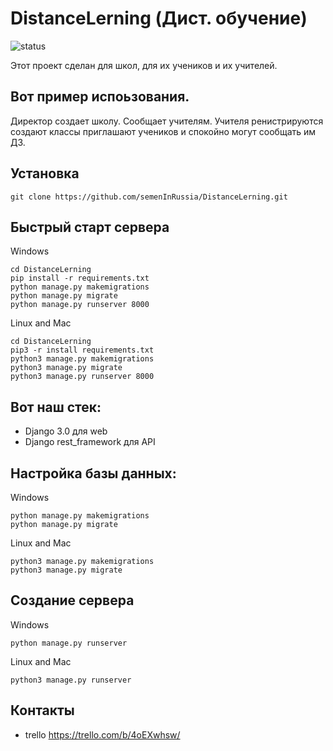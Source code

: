# DistanceLerning (Дист. обучение)
![status](https://github.com/semenInRussia/DistanceLerning/workflows/Django-CI/badge.svg?branch=dev)

Этот проект сделан для школ, для их учеников и их учителей.
## Вот пример испоьзования.
Директор создает школу. Сообщает учителям. Учителя ренистрируются создают классы приглашают учеников и спокойно могут сообщать им ДЗ.

## Установка
```
git clone https://github.com/semenInRussia/DistanceLerning.git
```
## Быстрый старт сервера
Windows
```
cd DistanceLerning
pip install -r requirements.txt
python manage.py makemigrations
python manage.py migrate
python manage.py runserver 8000
```
Linux and Mac
```
cd DistanceLerning
pip3 -r install requirements.txt
python3 manage.py makemigrations
python3 manage.py migrate
python3 manage.py runserver 8000
```

## Вот наш стек:
* Django 3.0 для web
* Django rest_framework для API


## Настройка базы данных:

Windows
```
python manage.py makemigrations
python manage.py migrate
```
Linux and Mac
```
python3 manage.py makemigrations
python3 manage.py migrate
```

## Создание сервера

Windows
```
python manage.py runserver
```
Linux and Mac
```
python3 manage.py runserver
```

## Контакты
* trello https://trello.com/b/4oEXwhsw/

